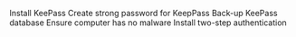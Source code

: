 Install KeePass Create strong password for KeepPass Back-up KeePass
database Ensure computer has no malware Install two-step authentication
